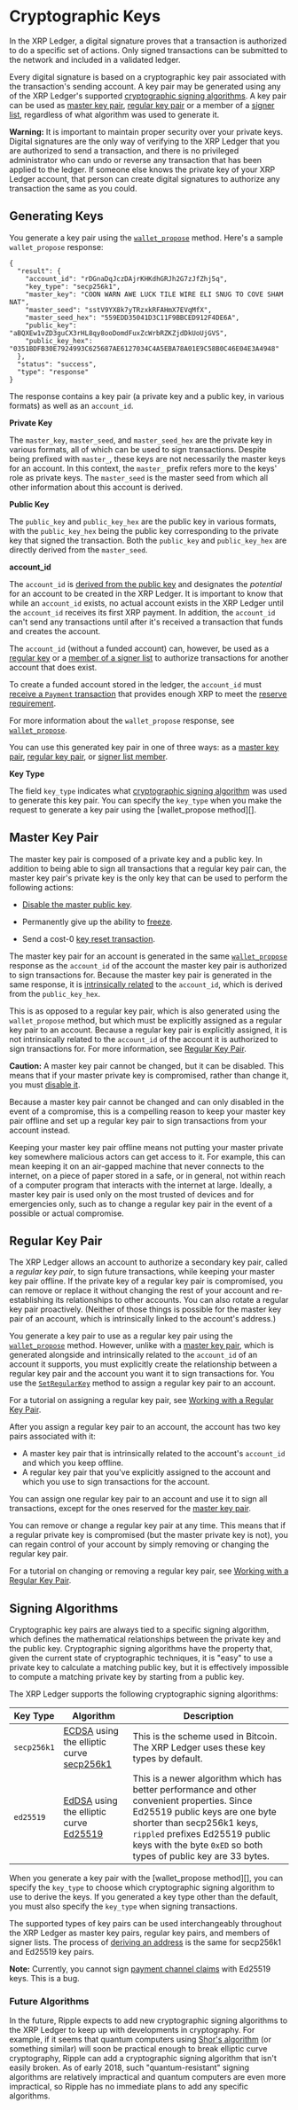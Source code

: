 # Cryptographic Keys

In the XRP Ledger, a digital signature proves that a transaction is authorized to do a specific set of actions. Only signed transactions can be submitted to the network and included in a validated ledger. <!-- STYLE_OVERRIDE: is authorized to -->

Every digital signature is based on a cryptographic key pair associated with the transaction's sending account. A key pair may be generated using any of the XRP Ledger's supported [cryptographic signing algorithms](#signing-algorithms). A key pair can be used as [master key pair](#master-key-pair), [regular key pair](#regular-key-pair) or a member of a [signer list](reference-transaction-format.html#multi-signing), regardless of what algorithm was used to generate it.

**Warning:** It is important to maintain proper security over your private keys. Digital signatures are the only way of verifying to the XRP Ledger that you are authorized to send a transaction, and there is no privileged administrator who can undo or reverse any transaction that has been applied to the ledger. If someone else knows the private key of your XRP Ledger account, that person can create digital signatures to authorize any transaction the same as you could.

## Generating Keys

You generate a key pair using the [`wallet_propose`](reference-rippled.html#wallet-propose) method. Here's a sample `wallet_propose` response:

```
{
  "result": {
    "account_id": "rDGnaDqJczDAjrKHKdhGRJh2G7zJfZhj5q",
    "key_type": "secp256k1",
    "master_key": "COON WARN AWE LUCK TILE WIRE ELI SNUG TO COVE SHAM NAT",
    "master_seed": "sstV9YX8k7yTRzxkRFAHmX7EVqMfX",
    "master_seed_hex": "559EDD35041D3C11F9BBCED912F4DE6A",
    "public_key": "aBQXEw1vZD3guCX3rHL8qy8ooDomdFuxZcWrbRZKZjdDkUoUjGVS",
    "public_key_hex": "0351BDFB30E7924993C625687AE6127034C4A5EBA78A01E9C58B0C46E04E3A4948"
  },
  "status": "success",
  "type": "response"
}
```

The response contains a key pair (a private key and a public key, in various formats) as well as an `account_id`.

**Private Key**

The `master_key`, `master_seed`, and `master_seed_hex` are the private key in various formats, all of which can be used to sign transactions. Despite being prefixed with `master_`, these keys are not necessarily the master keys for an account. In this context, the `master_` prefix refers more to the keys' role as private keys. The `master_seed` is the master seed from which all other information about this account is derived.

**Public Key**

The `public_key` and `public_key_hex` are the public key in various formats, with the `public_key_hex` being the public key corresponding to the private key that signed the transaction. Both the `public_key` and `public_key_hex` are directly derived from the `master_seed`.

**account_id**

The `account_id` is [derived from the public key](concept-accounts.html#address-encoding) and designates the *potential* for an account to be created in the XRP Ledger. It is important to know that while an `account_id` exists, no actual account exists in the XRP Ledger until the `account_id` receives its first XRP payment. In addition, the `account_id` can't send any transactions until after it's received a transaction that funds and creates the account.

The `account_id` (without a funded account) can, however, be used as a [regular key](#regular-key-pair) or a [member of a signer list](reference-transaction-format.html#multi-signing) to authorize transactions for another account that does exist.

To create a funded account stored in the ledger, the `account_id` must [receive a `Payment` transaction](reference-transaction-format.html#creating-accounts) that provides enough XRP to meet the [reserve requirement](concept-reserves.html).

For more information about the `wallet_propose` response, see [`wallet_propose`](reference-rippled.html#wallet-propose).

You can use this generated key pair in one of three ways: as a [master key pair](#master-key-pair), [regular key pair](#regular-key-pair), or [signer list member](reference-transaction-format.html#multi-signing).

**Key Type**

The field `key_type` indicates what [cryptographic signing algorithm](#signing-algorithms) was used to generate this key pair. You can specify the `key_type` when you make the request to generate a key pair using the [wallet_propose method][].


## Master Key Pair

The master key pair is composed of a private key and a public key. In addition to being able to sign all transactions that a regular key pair can, the master key pair's private key is the only key that can be used to perform the following actions:

* [Disable the master public key](reference-transaction-format.html#accountset-flags).

* Permanently give up the ability to [freeze](concept-freeze.html#no-freeze).

* Send a cost-0 [key reset transaction](concept-transaction-cost.html#key-reset-transaction).

The master key pair for an account is generated in the same [`wallet_propose`](reference-rippled.html#wallet-propose) response as the `account_id` of the account the master key pair is authorized to sign transactions for. Because the master key pair is generated in the same response, it is [intrinsically related](concept-accounts.html#address-encoding) to the `account_id`, which is derived from the `public_key_hex`.

This is as opposed to a regular key pair, which is also generated using the `wallet_propose` method, but which must be explicitly assigned as a regular key pair to an account. Because a regular key pair is explicitly assigned, it is not intrinsically related to the `account_id` of the account it is authorized to sign transactions for. For more information, see [Regular Key Pair](#regular-key-pair).

**Caution:** A master key pair cannot be changed, but it can be disabled. This means that if your master private key is compromised, rather than change it, you must [disable it](reference-transaction-format.html#accountset-flags).

Because a master key pair cannot be changed and can only disabled in the event of a compromise, this is a compelling reason to keep your master key pair offline and set up a regular key pair to sign transactions from your account instead.

Keeping your master key pair offline means not putting your master private key somewhere malicious actors can get access to it. For example, this can mean keeping it on an air-gapped machine that never connects to the internet, on a piece of paper stored in a safe, or in general, not within reach of a computer program that interacts with the internet at large. Ideally, a master key pair is used only on the most trusted of devices and for emergencies only, such as to change a regular key pair in the event of a possible or actual compromise.


## Regular Key Pair

The XRP Ledger allows an account to authorize a secondary key pair, called a _regular key pair_, to sign future transactions, while keeping your master key pair offline. If the private key of a regular key pair is compromised, you can remove or replace it without changing the rest of your account and re-establishing its relationships to other accounts. You can also rotate a regular key pair proactively. (Neither of those things is possible for the master key pair of an account, which is intrinsically linked to the account's address.)

You generate a key pair to use as a regular key pair using the [`wallet_propose`](reference-rippled.html#wallet-propose) method. However, unlike with a [master key pair](#master-key-pair), which is generated alongside and intrinsically related to the `account_id` of an account it supports, you must explicitly create the relationship between a regular key pair and the account you want it to sign transactions for. You use the [`SetRegularKey`](reference-transaction-format.html#setregularkey) method to assign a regular key pair to an account.

For a tutorial on assigning a regular key pair, see [Working with a Regular Key Pair](tutorial-regular-keys.html).

After you assign a regular key pair to an account, the account has two key pairs associated with it:

* A master key pair that is intrinsically related to the account's `account_id` and which you keep offline.
* A regular key pair that you've explicitly assigned to the account and which you use to sign transactions for the account.

You can assign one regular key pair to an account and use it to sign all transactions, except for the ones reserved for the [master key pair](#master-key-pair).

You can remove or change a regular key pair at any time. This means that if a regular private key is compromised (but the master private key is not), you can regain control of your account by simply removing or changing the regular key pair.

For a tutorial on changing or removing a regular key pair, see [Working with a Regular Key Pair](tutorial-regular-keys.html).


## Signing Algorithms

Cryptographic key pairs are always tied to a specific signing algorithm, which defines the mathematical relationships between the private key and the public key. Cryptographic signing algorithms have the property that, given the current state of cryptographic techniques, it is "easy" to use a private key to calculate a matching public key, but it is effectively impossible to compute a matching private key by starting from a public key.

The XRP Ledger supports the following cryptographic signing algorithms:

| Key Type    | Algorithm | Description |
|-------------|-----------|---|
| `secp256k1` | [ECDSA](https://csrc.nist.gov/CSRC/media/Projects/Cryptographic-Algorithm-Validation-Program/documents/dss2/ecdsa2vs.pdf) using the elliptic curve [secp256k1](https://en.bitcoin.it/wiki/Secp256k1) | This is the scheme used in Bitcoin. The XRP Ledger uses these key types by default. |
| `ed25519` | [EdDSA](https://tools.ietf.org/html/rfc8032) using the elliptic curve [Ed25519](https://ed25519.cr.yp.to/) | This is a newer algorithm which has better performance and other convenient properties. Since Ed25519 public keys are one byte shorter than secp256k1 keys, `rippled` prefixes Ed25519 public keys with the byte `0xED` so both types of public key are 33 bytes. |

When you generate a key pair with the [wallet_propose method][], you can specify the `key_type` to choose which cryptographic signing algorithm to use to derive the keys. If you generated a key type other than the default, you must also specify the `key_type` when signing transactions.

The supported types of key pairs can be used interchangeably throughout the XRP Ledger as master key pairs, regular key pairs, and members of signer lists. The process of [deriving an address](concept-accounts.html#address-encoding) is the same for secp256k1 and Ed25519 key pairs.

**Note:** Currently, you cannot sign [payment channel claims](tutorial-paychan.html) with Ed25519 keys. This is a bug.

### Future Algorithms

In the future, Ripple expects to add new cryptographic signing algorithms to the XRP Ledger to keep up with developments in cryptography. For example, if it seems that quantum computers using [Shor's algorithm](https://en.wikipedia.org/wiki/Shor's_algorithm) (or something similar) will soon be practical enough to break elliptic curve cryptography, Ripple can add a cryptographic signing algorithm that isn't easily broken. As of early 2018, such "quantum-resistant" signing algorithms are relatively impractical and quantum computers are even more impractical, so Ripple has no immediate plans to add any specific algorithms.
